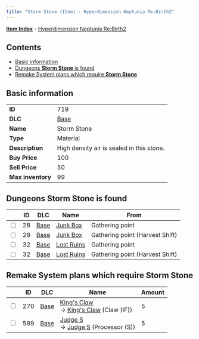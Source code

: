 ```yaml
---
title: "Storm Stone (Item) - Hyperdimension Neptunia Re;Birth2"
---
```


[**Item Index**](/neptunia/rb2/item/index.html) - [Hyperdimension Neptunia Re;Birth2](/neptunia/rb2)

## Contents

- [Basic information](#basic-information)
- [Dungeons **Storm Stone** is found](#dungeons-storm-stone-is-found)
- [Remake System plans which require **Storm Stone**](#remake-system-plans-which-require-storm-stone)

## Basic information

|   |   |
| -- | -- |
| **ID** | 719 |
| **DLC** | [Base](/neptunia/rb2/dlc/0-base.html) |
| **Name** | Storm Stone |
| **Type** | Material |
| **Description** | High density air is sealed in this stone. |
| **Buy Price** | 100 |
| **Sell Price** | 50 |
| **Max inventory** | 99 |

## Dungeons **Storm Stone** is found

|    | ID | DLC | Name | From |
| -- | -- | --- | ---- | ---- |
| <input type="checkbox" id="rb2-dungeon-0-28" class="trackbox" /> | 28 | [Base](/neptunia/rb2/dlc/0-base.html) | [Junk Box ](/neptunia/rb2/dungeon/0-28-junk-box.html) | Gathering point |
| <input type="checkbox" id="rb2-dungeon-0-28" class="trackbox" /> | 28 | [Base](/neptunia/rb2/dlc/0-base.html) | [Junk Box ](/neptunia/rb2/dungeon/0-28-junk-box.html) | Gathering point (Harvest Shift) |
| <input type="checkbox" id="rb2-dungeon-0-32" class="trackbox" /> | 32 | [Base](/neptunia/rb2/dlc/0-base.html) | [Lost Ruins](/neptunia/rb2/dungeon/0-32-lost-ruins.html) | Gathering point |
| <input type="checkbox" id="rb2-dungeon-0-32" class="trackbox" /> | 32 | [Base](/neptunia/rb2/dlc/0-base.html) | [Lost Ruins](/neptunia/rb2/dungeon/0-32-lost-ruins.html) | Gathering point (Harvest Shift) |

## Remake System plans which require **Storm Stone**

|    | ID | DLC | Name | Amount |
| -- | -- | --- | ---- | ------ |
| <input type="checkbox" id="rb2-remake-0-270" class="trackbox" /> | 270 | [Base](/neptunia/rb2/dlc/0-base.html) | [King's Claw](/neptunia/rb2/remake/0-270-kings-claw.html)<br />→ [King's Claw](/neptunia/rb2/item/0-1257-kings-claw.html) (Claw (IF)) | 5 |
| <input type="checkbox" id="rb2-remake-0-589" class="trackbox" /> | 589 | [Base](/neptunia/rb2/dlc/0-base.html) | [Judge S](/neptunia/rb2/remake/0-589-judge-s.html)<br />→ [Judge S](/neptunia/rb2/item/0-3376-judge-s.html) (Processor (S)) | 5 |